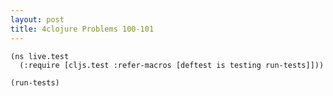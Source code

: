 ```yaml
---
layout: post
title: 4clojure Problems 100-101
---
```


<pre><code class="language-klipse">(ns live.test
  (:require [cljs.test :refer-macros [deftest is testing run-tests]]))
  
(run-tests)
</code></pre>
